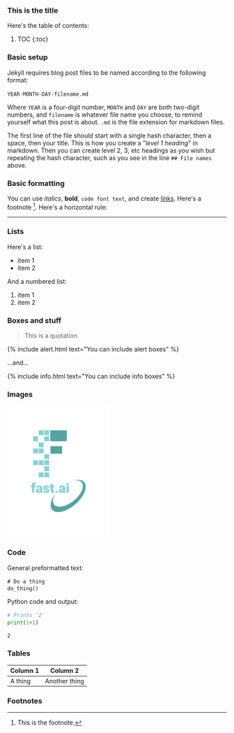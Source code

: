 ### This is the title

Here's the table of contents:

1. TOC
{:toc}

### Basic setup

Jekyll requires blog post files to be named according to the following format:

`YEAR-MONTH-DAY-filename.md`

Where `YEAR` is a four-digit number, `MONTH` and `DAY` are both two-digit numbers, and `filename` is whatever file name you choose, to remind yourself what this post is about. `.md` is the file extension for markdown files.

The first line of the file should start with a single hash character, then a space, then your title. This is how you create a "*level 1 heading*" in markdown. Then you can create level 2, 3, etc headings as you wish but repeating the hash character, such as you see in the line `## File names` above.

### Basic formatting

You can use *italics*, **bold**, `code font text`, and create [links](https://www.markdownguide.org/cheat-sheet/). Here's a footnote [^1]. Here's a horizontal rule:

---

### Lists

Here's a list:

- item 1
- item 2

And a numbered list:

1. item 1
1. item 2

### Boxes and stuff

> This is a quotation

{% include alert.html text="You can include alert boxes" %}

...and...

{% include info.html text="You can include info boxes" %}

### Images

![](/images/logo.png "fast.ai's logo")

### Code

General preformatted text:

    # Do a thing
    do_thing()

Python code and output:

```python
# Prints '2'
print(1+1)
```

    2

### Tables

| Column 1 | Column 2 |
|-|-|
| A thing | Another thing |

### Footnotes

[^1]: This is the footnote.

